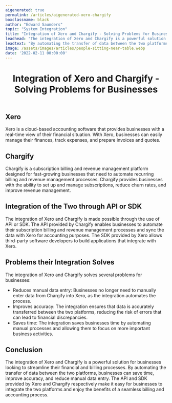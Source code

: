 ```yaml
---
aigenerated: true
permalink: /articles/aigenerated-xero-chargify
boxclassname: black
author: "Edward Saunders"
topic: "System Integration"
title: "Integration of Xero and Chargify - Solving Problems for Businesses"
leadhead: "The integration of Xero and Chargify is a powerful solution for businesses looking to streamline their financial and billing processes"
leadtext: "By automating the transfer of data between the two platforms, businesses can save time, improve accuracy, and reduce manual data entry. The API and SDK provided by Xero and Chargify respectively make it easy for businesses to integrate the two platforms and enjoy the benefits of a seamless billing and accounting process."
image: /assets/images/articles/people-sitting-near-table.webp
date: '2022-02-11 00:00:00'
---
```

<div class="arttext">	<header>
		<h1>Integration of Xero and Chargify - Solving Problems for Businesses</h1>
	</header>
	<main>
		<section>
			<h2>Xero</h2>
			<p>Xero is a cloud-based accounting software that provides businesses with a real-time view of their financial situation. With Xero, businesses can easily manage their finances, track expenses, and prepare invoices and quotes.</p>
		</section>
		<section>
			<h2>Chargify</h2>
			<p>Chargify is a subscription billing and revenue management platform designed for fast-growing businesses that need to automate recurring billing and revenue management processes. Chargify provides businesses with the ability to set up and manage subscriptions, reduce churn rates, and improve revenue management.</p>
		</section>
		<section>
			<h2>Integration of the Two through API or SDK</h2>
			<p>The integration of Xero and Chargify is made possible through the use of API or SDK. The API provided by Chargify enables businesses to automate their subscription billing and revenue management processes and sync the data with Xero for accounting purposes. The SDK provided by Xero allows third-party software developers to build applications that integrate with Xero.</p>
		</section>
		<section>
			<h2>Problems their Integration Solves</h2>
			<p>The integration of Xero and Chargify solves several problems for businesses:</p>
			<ul>
				<li>Reduces manual data entry: Businesses no longer need to manually enter data from Chargify into Xero, as the integration automates the process.</li>
				<li>Improves accuracy: The integration ensures that data is accurately transferred between the two platforms, reducing the risk of errors that can lead to financial discrepancies.</li>
				<li>Saves time: The integration saves businesses time by automating manual processes and allowing them to focus on more important business activities.</li>
			</ul>
		</section>
		<section>
			<h2>Conclusion</h2>
			<p>The integration of Xero and Chargify is a powerful solution for businesses looking to streamline their financial and billing processes. By automating the transfer of data between the two platforms, businesses can save time, improve accuracy, and reduce manual data entry. The API and SDK provided by Xero and Chargify respectively make it easy for businesses to integrate the two platforms and enjoy the benefits of a seamless billing and accounting process.</p>
		</section>
	</main>
</div>